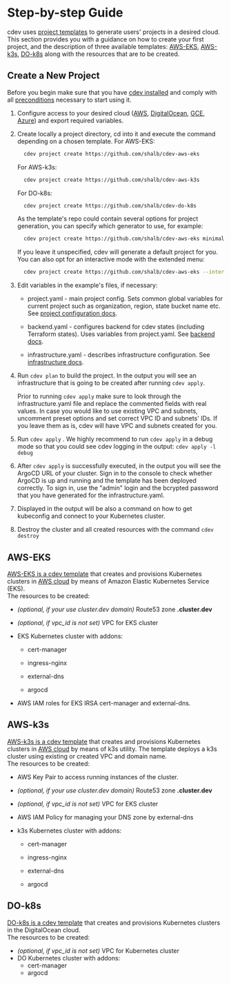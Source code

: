 # Step-by-step Guide

cdev uses [project templates](https://cluster.dev/template-development/) to generate users' projects in a desired cloud. This section provides you with a guidance on how to create your first project, and the description of three available templates: [AWS-EKS](#aws-eks), [AWS-k3s](#aws-k3s), [DO-k8s](#do-k8s) along with the resources that are to be created.

## Create a New Project

Before you begin make sure that you have [cdev installed](https://cluster.dev/installation/) and comply with all [preconditions](https://cluster.dev/prerequisites/) necessary to start using it.

1. Configure access to your desired cloud ([AWS](https://cluster.dev/aws-cloud-provider/), [DigitalOcean](https://cluster.dev/digital-ocean-cloud-provider/), [GCE](https://cluster.dev/google-cloud-provider/), [Azure](https://cluster.dev/azure-cloud-provider/)) and export required variables.

2. Create locally a project directory, cd into it and execute the command depending on a chosen template. For AWS-EKS:

    ```bash
      cdev project create https://github.com/shalb/cdev-aws-eks
    ```

    For AWS-k3s:

    ```bash
      cdev project create https://github.com/shalb/cdev-aws-k3s
    ```

    For DO-k8s:

    ```bash
      cdev project create https://github.com/shalb/cdev-do-k8s
    ```

    As the template's repo could contain several options for project generation, you can specify which generator to use, for example:

    ```bash
      cdev project create https://github.com/shalb/cdev-aws-eks minimal
    ```

    If you leave it unspecified, cdev will generate a default project for you. You can also opt for an interactive mode with the extended menu:

    ```bash
      cdev project create https://github.com/shalb/cdev-aws-eks --interactive
    ```

3. Edit variables in the example's files, if necessary:

    * project.yaml - main project config. Sets common global variables for current project such as organization, region, state bucket name etc. See [project configuration docs](https://cluster.dev/project-configuration/#project).

    * backend.yaml - configures backend for cdev states (including Terraform states). Uses variables from project.yaml. See [backend docs](https://cluster.dev/project-configuration/#backends).

    * infrastructure.yaml - describes infrastructure configuration. See [infrastructure docs](https://cluster.dev/project-configuration/#infrastructure).

4. Run `cdev plan` to build the project. In the output you will see an infrastructure that is going to be created after running `cdev apply`.

    Prior to running `cdev apply` make sure to look through the infrastructure.yaml file and replace the commented fields with real values. In case you would like to use existing VPC and subnets, uncomment preset options and set correct VPC ID and subnets' IDs. If you leave them as is, cdev will have VPC and subnets created for you.

5. Run `cdev apply` . We highly recommend to run `cdev apply` in a debug mode so that you could see cdev logging in the output: `cdev apply -l debug`

6. After `cdev apply` is successfully executed, in the output you will see the ArgoCD URL of your cluster. Sign in to the console to check whether ArgoCD is up and running and the template has been deployed correctly. To sign in, use the "admin" login and the bcrypted password that you have generated for the infrastructure.yaml.

7. Displayed in the output will be also a command on how to get kubeconfig and connect to your Kubernetes cluster.

8. Destroy the cluster and all created resources with the command `cdev destroy`

## AWS-EKS

[AWS-EKS is a cdev template](https://github.com/shalb/cdev-aws-eks) that creates and provisions Kubernetes clusters in [AWS cloud](https://cluster.dev/aws-cloud-provider/) by means of Amazon Elastic Kubernetes Service (EKS). <br> The resources to be created:

* *(optional, if your use cluster.dev domain)* Route53 zone **<cluster-name>.cluster.dev**

* *(optional, if vpc_id is not set)* VPC for EKS cluster

* EKS Kubernetes cluster with addons:

    * cert-manager

    * ingress-nginx

    * external-dns

    * argocd

* AWS IAM roles for EKS IRSA cert-manager and external-dns.

## AWS-k3s

[AWS-k3s is a cdev template](https://github.com/shalb/cdev-aws-k3s) that creates and provisions Kubernetes clusters in [AWS cloud](https://cluster.dev/aws-cloud-provider/) by means of k3s utility. The template deploys a k3s cluster using existing or created VPC and domain name. <br> The resources to be created:

* AWS Key Pair to access running instances of the cluster.

* *(optional, if your use cluster.dev domain)* Route53 zone **<cluster-name>.cluster.dev**

* *(optional, if vpc_id is not set)* VPC for EKS cluster

* AWS IAM Policy for managing your DNS zone by external-dns

* k3s Kubernetes cluster with addons:

    * cert-manager

    * ingress-nginx

    * external-dns

    * argocd

## DO-k8s

[DO-k8s is a cdev template](https://github.com/shalb/cdev-do-k8s) that creates and provisions Kubernetes clusters in the DigitalOcean cloud. <br> The resources to be created:

* *(optional, if vpc_id is not set)* VPC for Kubernetes cluster
* DO Kubernetes cluster with addons:
    * cert-manager
    * argocd
